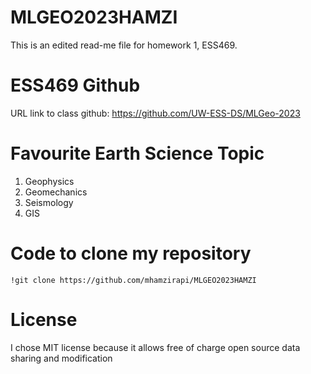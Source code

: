 # MLGEO2023HAMZI
This is an edited read-me file for homework 1, ESS469.

# ESS469 Github
URL link to class github: https://github.com/UW-ESS-DS/MLGeo-2023

# Favourite Earth Science Topic
1. Geophysics
2. Geomechanics
3. Seismology
4. GIS

# Code to clone my repository
```
!git clone https://github.com/mhamzirapi/MLGEO2023HAMZI
```

# License
I chose MIT license because it allows free of charge open source data sharing and modification
